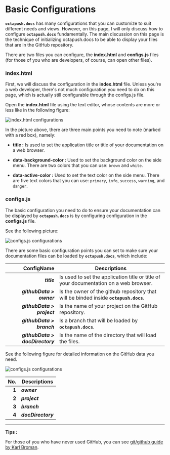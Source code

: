 # Basic Configurations

**`octapush.docs`** has many configurations that you can customize to suit different needs and views. However, on this page, I will only discuss how to configure **`octapush.docs`** fundamentally. The main discussion on this page is the technique of initializing octapush.docs to be able to display your files that are in the GitHub repository.

There are two files you can configure, the **index.html** and **configs.js** files (for those of you who are developers, of course, can open other files).

### **index.html**
First, we will discuss the configuration in the **index.html** file. Unless you're a web developer, there's not much configuration you need to do on this page, which is actually still configurable through the configs.js file.

Open the **index.html** file using the text editor, whose contents are more or less like in the following figure:

![index.html configurations](https://cdn.rawgit.com/octapush/documentations/38bc0041/octapush.docs/00.ASSETS/images/index-html-configurations.png)

In the picture above, there are three main points you need to note (marked with a red box), namely:

- **title :** Is used to set the application title or title of your documentation on a web browser.

- **data-background-color :** Used to set the background color on the side menu. There are two colors that you can use: `brown` and `white`.

- **data-active-color :** Used to set the text color on the side menu. There are five text colors that you can use: `primary`, `info`, `success`, `warning`, and `danger`.

### **configs.js**
The basic configuration you need to do to ensure your documentation can be displayed by **`octapush.docs`** is by configuring configuration in the **configs.js** file.

See the following picture:

![configs.js configurations](https://cdn.rawgit.com/octapush/documentations/38bc0041/octapush.docs/00.ASSETS/images/configs-js-basic-conf.png)

There are some basic configuration points you can set to make sure your documentation files can be loaded by **`octapush.docs`**, which include:

ConfigName                      | Descriptions
------------------------------: | ------------
_**title**_                     | Is used to set the application title or title of your documentation on a web browser.
_**githubData > owner**_        | Is the owner of the github repository that will be binded inside **`octapush.docs`**.
_**githubData > project**_      | Is the name of your project on the GitHub repository.
_**githubData > branch**_       | Is a branch that will be loaded by **`octapush.docs`**.
_**githubData > docDirectory**_ | Is the name of the directory that will load the files.

See the following figure for detailed information on the GitHub data you need.

![configs.js configurations](https://cdn.rawgit.com/octapush/documentations/38bc0041/octapush.docs/00.ASSETS/images/github-octadoc-repository.png)


No.   | Descriptions
----: | ------------
**1** | _**owner**_
**2** | _**project**_
**3** | _**branch**_
**4** | _**docDirectory**_

----
**Tips :**

For those of you who have never used GitHub, you can see  [git/github guide by Karl Broman](http://kbroman.org/github_tutorial/).